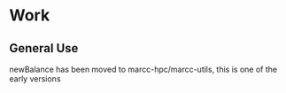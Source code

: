 # Work

## General Use

newBalance has been moved to marcc-hpc/marcc-utils, this is one of the early versions
